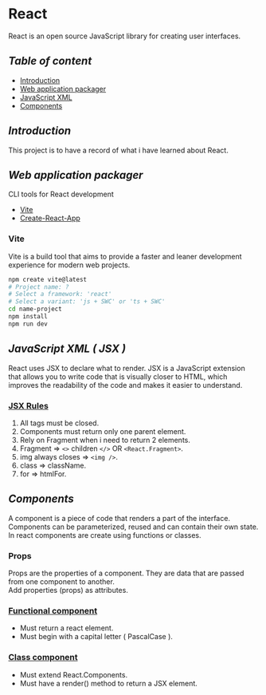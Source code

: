 # React

React is an open source JavaScript library for creating user interfaces.

## _Table of content_

- [Introduction](#introduction)
- [Web application packager](#web-application-packager)
- [JavaScript XML](#javascript-xml--jsx)
- [Components](#components)

## _Introduction_

This project is to have a record of what i have learned about React.

## _Web application packager_

CLI tools for React development

- [Vite](https://vitejs.dev/)
- [Create-React-App](https://create-react-app.dev/)

### Vite

Vite is a build tool that aims to provide a faster and leaner development experience for modern web projects.

```bash
npm create vite@latest
# Project name: ?
# Select a framework: 'react'
# Select a variant: 'js + SWC' or 'ts + SWC'
cd name-project
npm install
npm run dev
```

## _JavaScript XML ( JSX )_

React uses JSX to declare what to render. JSX is a JavaScript extension that allows you to write code that is visually closer to HTML, which improves the readability of the code and makes it easier to understand.

### [JSX Rules](/code/jsx.jsx)

1. All tags must be closed.
2. Components must return only one parent element.
3. Rely on Fragment when i need to return 2 elements.
4. Fragment => `<>` children `</>` OR `<React.Fragment>`.
5. img always closes => `<img />`.
6. class => className.
7. for => htmlFor.

## _Components_

A component is a piece of code that renders a part of the interface. Components can be parameterized, reused and can contain their own state. <br>
In react components are create using functions or classes.

### Props

Props are the properties of a component. They are data that are passed from one component to another. <br>
Add properties (props) as attributes.

### [Functional component](/code/components/functional-component.jsx)

- Must return a react element.
- Must begin with a capital letter ( PascalCase ).

### [Class component](/code/components/class-component.jsx)

- Must extend React.Components.
- Must have a render() method to return a JSX element.

